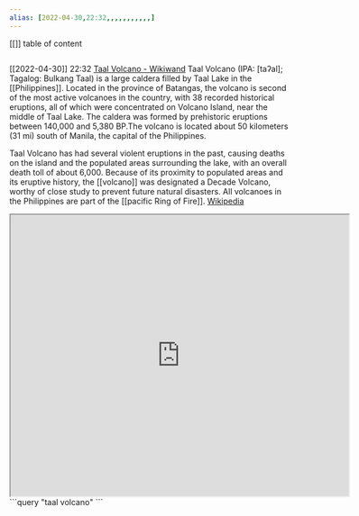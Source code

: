 ```yaml
---
alias: [2022-04-30,22:32,,,,,,,,,,,]
---
```

[[]]
table of content
```toc
```

[[2022-04-30]] 22:32 [Taal Volcano - Wikiwand](https://www.wikiwand.com/en/Taal_Volcano)
Taal Volcano (IPA: [taʔal]; Tagalog: Bulkang Taal) is a large caldera filled by Taal Lake in the [[Philippines]]. Located in the province of Batangas, the volcano is second of the most active volcanoes in the country, with 38 recorded historical eruptions, all of which were concentrated on Volcano Island, near the middle of Taal Lake. The caldera was formed by prehistoric eruptions between 140,000 and 5,380 BP.The volcano is located about 50 kilometers (31 mi) south of Manila, the capital of the Philippines.

Taal Volcano has had several violent eruptions in the past, causing deaths on the island and the populated areas surrounding the lake, with an overall death toll of about 6,000. Because of its proximity to populated areas and its eruptive history, the [[volcano]] was designated a Decade Volcano, worthy of close study to prevent future natural disasters. All volcanoes in the Philippines are part of the [[pacific Ring of Fire]].
[Wikipedia](https://en.wikipedia.org/wiki/Taal%20Volcano)
<iframe src="https://www.wikiwand.com/en/Taal_Volcano" width="600" height="500" ></iframe>
```query
"taal volcano"
```